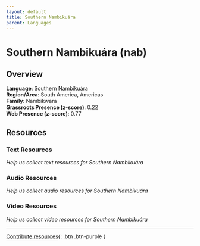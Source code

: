 ```yaml
---
layout: default
title: Southern Nambikuára
parent: Languages
---
```


# Southern Nambikuára (nab)

## Overview

**Language**: Southern Nambikuára  
**Region/Area**: South America, Americas  
**Family**: Nambikwara  
**Grassroots Presence (z-score)**: 0.22  
**Web Presence (z-score)**: 0.77  

## Resources

### Text Resources
*Help us collect text resources for Southern Nambikuára*

### Audio Resources
*Help us collect audio resources for Southern Nambikuára*

### Video Resources
*Help us collect video resources for Southern Nambikuára*

---

[Contribute resources](https://forms.office.com/e/1SfLJx3u1r){: .btn .btn-purple }
